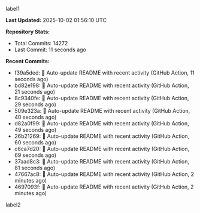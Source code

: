 
label1 
<!-- ACTIVITY_START -->
**Last Updated:** 2025-10-02 01:56:10 UTC

**Repository Stats:**
- Total Commits: 14272
- Last Commit: 11 seconds ago

**Recent Commits:**
- f39a5ded: 🤖 Auto-update README with recent activity (GitHub Action, 11 seconds ago)
- bd82e198: 🤖 Auto-update README with recent activity (GitHub Action, 21 seconds ago)
- 8c9340fe: 🤖 Auto-update README with recent activity (GitHub Action, 29 seconds ago)
- 509e323a: 🤖 Auto-update README with recent activity (GitHub Action, 40 seconds ago)
- d82a0f99: 🤖 Auto-update README with recent activity (GitHub Action, 49 seconds ago)
- 26b21269: 🤖 Auto-update README with recent activity (GitHub Action, 60 seconds ago)
- c6ca7d20: 🤖 Auto-update README with recent activity (GitHub Action, 69 seconds ago)
- 37aad8c3: 🤖 Auto-update README with recent activity (GitHub Action, 81 seconds ago)
- 47667ac8: 🤖 Auto-update README with recent activity (GitHub Action, 2 minutes ago)
- 4697093f: 🤖 Auto-update README with recent activity (GitHub Action, 2 minutes ago)
<!-- ACTIVITY_END -->

label2
